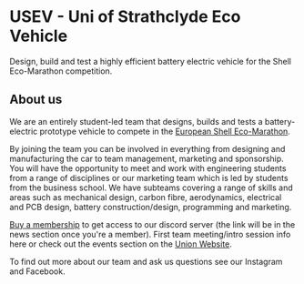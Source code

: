 
# USEV - Uni of Strathclyde Eco Vehicle

Design, build and test a highly efficient battery electric vehicle for the Shell Eco-Marathon competition. 

## About us

We are an entirely student-led team that designs, builds and tests a battery-electric prototype vehicle to compete in the [European Shell Eco-Marathon](https://www.makethefuture.shell/en-gb/shell-eco-marathon).

By joining the team you can be involved in everything from designing and manufacturing the car to team management, marketing and sponsorship. You will have the opportunity to meet and work with engineering students from a range of disciplines or our marketing team which is led by students from the business school. We have subteams covering a range of skills and areas such as mechanical design, carbon fibre, aerodynamics, electrical and PCB design, battery construction/design, programming and marketing. 

[Buy a membership](https://www.strathunion.com/groups/find-a-society/society/usev/) to get access to our discord server (the link will be in the news section once you're a member). First team meeting/intro session info here or check out the events section on the [Union Website](https://www.strathunion.com/events/event/3653/).

To find out more about our team and ask us questions see our Instagram and Facebook.
